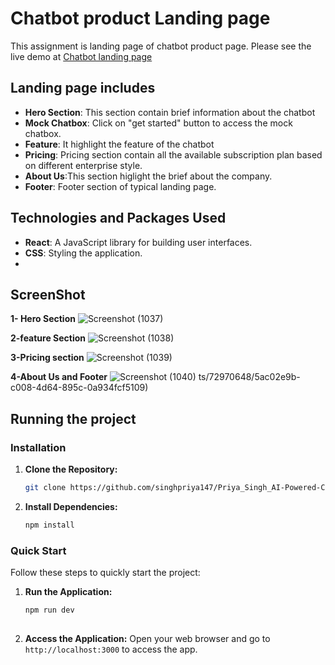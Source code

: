 # Chatbot product Landing page

 This  assignment is landing page of chatbot product page. Please see the live demo at [Chatbot landing page](https://chat-bot-nine-theta.vercel.app/)

## Landing page includes

- **Hero Section**: This section contain brief information about the chatbot
- **Mock Chatbox**: Click on "get started" button to access the mock chatbox.
- **Feature**: It highlight the feature of the chatbot
- **Pricing**: Pricing section contain all the available subscription plan based on different enterprise style.
- **About Us**:This section higlight the brief about the company. 
- **Footer**: Footer section of typical landing page.

  
## Technologies and Packages Used

- **React**: A JavaScript library for building user interfaces.
- **CSS**: Styling the application.
- 

## ScreenShot
**1- Hero Section**
![Screenshot (1037)](https://github.com/user-attachments/assets/c7b77bd0-b280-4454-b9ee-02a18e613d76)

**2-feature Section**
![Screenshot (1038)](https://github.com/user-attachments/assets/7d69482d-eeed-4eb5-8197-4a337b24080e)

**3-Pricing section**
![Screenshot (1039)](https://github.com/user-attachments/assets/4c7eed4b-5ff7-4668-88a6-01028c54673e)

**4-About Us and Footer**
![Screenshot (1040)](https://github.com/user-attachments/assets/e32ec787-583e-4f77-9954-34cdb5cac4df)
ts/72970648/5ac02e9b-c008-4d64-895c-0a934fcf5109)



## Running the project
### Installation

1. **Clone the Repository:**
    ```bash
    git clone https://github.com/singhpriya147/Priya_Singh_AI-Powered-Content-Summarizer-Dashboard_Frontend.git
 
    ```

2. **Install Dependencies:**
    ```bash
    npm install

### Quick Start
Follow these steps to quickly start the project:
1. **Run the Application:**
    ```bash
    npm run dev
  
    ```

2. **Access the Application:**
   Open your web browser and go to `http://localhost:3000` to access the app.
